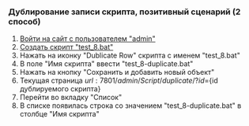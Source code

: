 ### Дублирование записи скрипта, позитивный сценарий (2 способ)

1. [Войти на сайт с пользователем "admin"](../../../../0.%20Шаги/1.%20Войти%20на%20сайт%20с%20пользователем%20username.md)
1. [Создать скрипт "test_8.bat"](../../../../0.%20Шаги/2.%20Создать%20скрипт%20с%20именем%20test_name.md)
1. Нажать на иконку "Dublicate Row" скрипта с именем "test_8.bat"
1. В поле "Имя скрипта" ввести "test_8-duplicate.bat"
1. Нажать на кнопку "Сохранить и добавить новый объект"
1. Текущая страница ${url}:7801/admin/Script/duplicate/?id=${id дублируемого скрипта}
1. Перейти во вкладку "Список"
1. В списке появилась строка со значением "test_8-duplicate.bat" в столбце "Имя скрипта"

